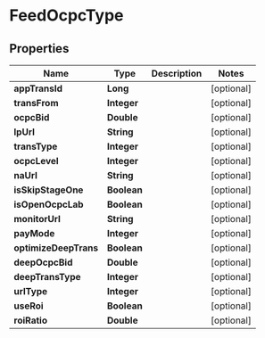 

# FeedOcpcType


## Properties

Name | Type | Description | Notes
------------ | ------------- | ------------- | -------------
**appTransId** | **Long** |  |  [optional]
**transFrom** | **Integer** |  |  [optional]
**ocpcBid** | **Double** |  |  [optional]
**lpUrl** | **String** |  |  [optional]
**transType** | **Integer** |  |  [optional]
**ocpcLevel** | **Integer** |  |  [optional]
**naUrl** | **String** |  |  [optional]
**isSkipStageOne** | **Boolean** |  |  [optional]
**isOpenOcpcLab** | **Boolean** |  |  [optional]
**monitorUrl** | **String** |  |  [optional]
**payMode** | **Integer** |  |  [optional]
**optimizeDeepTrans** | **Boolean** |  |  [optional]
**deepOcpcBid** | **Double** |  |  [optional]
**deepTransType** | **Integer** |  |  [optional]
**urlType** | **Integer** |  |  [optional]
**useRoi** | **Boolean** |  |  [optional]
**roiRatio** | **Double** |  |  [optional]



